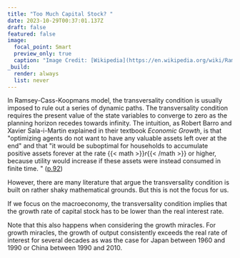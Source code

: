 ```yaml
---
title: "Too Much Capital Stock? "
date: 2023-10-29T00:37:01.137Z
draft: false
featured: false
image:
  focal_point: Smart
  preview_only: true
  caption: "Image Credit: [Wikipedia](https://en.wikipedia.org/wiki/Ramsey%E2%80%93Cass%E2%80%93Koopmans_model)"
_build:
  render: always
  list: never
---
```


In Ramsey-Cass-Koopmans model, the transversality condition is usually imposed to rule out a series of dynamic paths. The transversality condition requires the present value of the state variables to converge to zero as the planning horizon recedes towards infinity. The intuition, as Robert Barro and Xavier Sala-i-Martin explained in their textbook _Economic Growth_, is that "optimizing agents do not want to have any valuable assets left over at the end" and that "it would be suboptimal for
households to accumulate positive assets forever at the rate {{< math >}}$r${{< /math >}} or higher, because utility would increase if these assets were instead consumed in finite time. " ([p.92](https://www.google.com/books/edition/Economic_Growth_second_edition/4KnuDwAAQBAJ?hl=en&gbpv=1&pg=PA92&printsec=frontcover))

However, there are many literature that argue the transversality condition is built on rather shaky mathematical grounds. But this is not the focus for us. 

If we focus on the macroeconomy, the transversality condition implies that the growth rate of capital stock has to be lower than the real interest rate. 

Note that this also happens when considering the growth miracles. For growth miracles, the growth of output consistently exceeds the real rate of interest for several decades as was the case for Japan between 1960 and 1990 or China between 1990 and 2010. 

<br>


